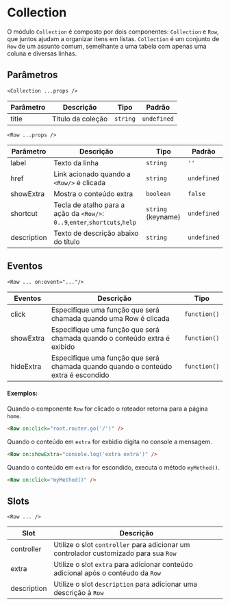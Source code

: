 # Collection

O módulo `Collection` é composto por dois componentes: `Collection` e `Row`, que juntos ajudam a organizar itens em listas.
`Collection` é um conjunto de `Row` de um assunto comum, semelhante a uma tabela com apenas uma coluna e diversas linhas.

<!-- @example ./example/Example.html -->

## Parâmetros

`<Collection ...props />`

| Parâmetro   | Descrição                         | Tipo               | Padrão        |
|-------------|-----------------------------------|--------------------|---------------|
| title       | Título da coleção                 | `string`           | `undefined`   |

`<Row ...props />`

| Parâmetro   | Descrição                         | Tipo               | Padrão        |
|-------------|-----------------------------------|--------------------|---------------|
| label        | Texto da linha  | `string`           | `''`   |
| href        | Link acionado quando a `<Row/>` é clicada  | `string`           | `undefined`   |
| showExtra   | Mostra o conteúdo extra           | `boolean`          | `false`       |
| shortcut    | Tecla de atalho para a ação da `<Row/>`: `0..9`,`enter`,`shortcuts`,`help` | `string` (keyname) | `undefined`   |
| description | Texto de descrição abaixo do título          | `string`           | `undefined`   |

## Eventos

`<Row ... on:event="..."/>`

| Eventos     | Descrição                                                                                   | Tipo        |
|-------------|---------------------------------------------------------------------------------------------|-------------|
| click       | Especifique uma função que será chamada quando uma Row é clicada                            |`function()` |
| showExtra   | Especifique uma função que será chamada quando o conteúdo extra é exibido                   |`function()` |
| hideExtra   | Especifique uma função que será chamada quando quando o conteúdo extra é escondido          |`function()` |

#### Exemplos:

Quando o componente `Row` for clicado o roteador retorna para a página `home`.
```html
<Row on:click="root.router.go('/')" />
```

Quando o conteúdo em `extra` for exbidio digita no console a mensagem.
```html
<Row on:showExtra="console.log('extra extra')" />
```

Quando o conteúdo em `extra` for escondido, executa o método `myMethod()`.
```html
<Row on:click="myMethod()" />
```

## Slots

`<Row ... />`

| Slot        | Descrição                                                                                  |
|-------------|--------------------------------------------------------------------------------------------|
| controller  | Utilize o slot `controller` para adicionar um controlador customizado para sua `Row`        |
| extra       | Utilize o slot `extra` para adicionar conteúdo adicional após o contéudo da `Row`          |
| description | Utilize o slot `description` para adicionar uma descrição à `Row`                          |

